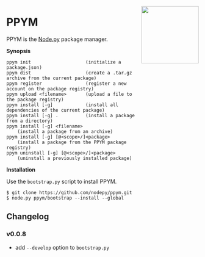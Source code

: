 <img src="https://i.imgur.com/IfmOKFI.png" align="right" width="150px"></img>

# PPYM

PPYM is the [Node.py] package manager.

  [Node.py]: https://github.com/nodepy/nodepy

__Synopsis__

    ppym init                    (initialize a package.json)
    ppym dist                    (create a .tar.gz archive from the current package)
    ppym register                (register a new account on the package registry)
    ppym upload <filename>       (upload a file to the package registry)
    ppym install [-g]            (install all dependencies of the current package)
    ppym install [-g] .          (install a package from a directory)
    ppym install [-g] <filename>
        (install a package from an archive)
    ppym install [-g] [@<scope>/]<package>
        (install a package from the PPYM package registry)
    ppym uninstall [-g] [@<scope>/]<package>
        (uninstall a previously installed package)

__Installation__

Use the `bootstrap.py` script to install PPYM.

    $ git clone https://github.com/nodepy/ppym.git
    $ node.py ppym/bootstrap --install --global

## Changelog

### v0.0.8

- add `--develop` option to `bootstrap.py`
